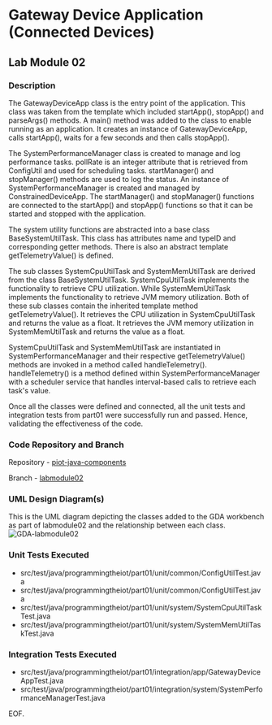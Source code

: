 # Gateway Device Application (Connected Devices)

## Lab Module 02

### Description

The GatewayDeviceApp class is the entry point of the application. This class was taken from the template which included startApp(), stopApp() and parseArgs() methods. A main() method was added to the class to enable running as an application. It creates an instance of GatewayDeviceApp, calls startApp(), waits for a few seconds and then calls stopApp().

The SystemPerformanceManager class is created to manage and log performance tasks. pollRate is an integer attribute that is retrieved from ConfigUtil and used for scheduling tasks. startManager() and stopManager() methods are used to log the status. An instance of SystemPerformanceManager is created and managed by ConstrainedDeviceApp. The startManager() and stopManager() functions are connected to the startApp() and stopApp() functions so that it can be started and stopped with the application.

The system utility functions are abstracted into a base class BaseSystemUtilTask. This class has attributes name and typeID and corresponding getter methods. There is also an abstract template getTelemetryValue() is defined. 

The sub classes SystemCpuUtilTask and SystemMemUtilTask are derived from the class BaseSystemUtilTask. SystemCpuUtilTask implements the functionality to retrieve CPU utilization. While SystemMemUtilTask implements the functionality to retrieve JVM memory utilization. Both of these sub classes contain the inherited template method getTelemetryValue(). It retrieves the CPU utilization in SystemCpuUtilTask and returns the value as a float. It retrieves the JVM memory utilization in SystemMemUtilTask and returns the value as a float. 

SystemCpuUtilTask and SystemMemUtilTask are instantiated in SystemPerformanceManager and their respective getTelemetryValue() methods are invoked in a method called handleTelemetry(). handleTelemetry() is a method defined within SystemPerformanceManager with a scheduler service that handles interval-based calls to retrieve each task's value.

Once all the classes were defined and connected, all the unit tests and integration tests from part01 were successfully run and passed. Hence, validating the effectiveness of the code.

### Code Repository and Branch

Repository - [piot-java-components](https://github.com/mondalso/piot-java-components.git)

Branch - [labmodule02](https://github.com/mondalso/piot-java-components/tree/labmodule02)

### UML Design Diagram(s)

This is the UML diagram depicting the classes added to the GDA workbench as part of labmodule02 and the relationship between each class.
![GDA-labmodule02](https://github.com/mondalso/book-exercise-docs/assets/124481330/e94a402f-c6af-41e3-801a-34c8aa905c01)

### Unit Tests Executed

- src/test/java/programmingtheiot/part01/unit/common/ConfigUtilTest.java 
- src/test/java/programmingtheiot/part01/unit/common/ConfigUtilTest.java 
- src/test/java/programmingtheiot/part01/unit/system/SystemCpuUtilTaskTest.java
- src/test/java/programmingtheiot/part01/unit/system/SystemMemUtilTaskTest.java


### Integration Tests Executed

- src/test/java/programmingtheiot/part01/integration/app/GatewayDeviceAppTest.java
- src/test/java/programmingtheiot/part01/integration/system/SystemPerformanceManagerTest.java

EOF.
